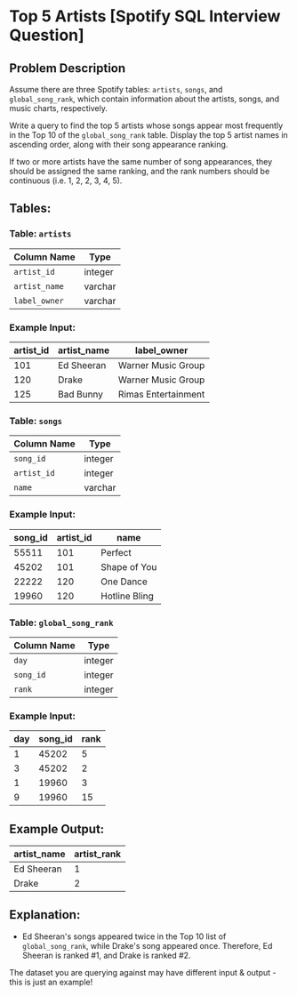 # Top 5 Artists [Spotify SQL Interview Question]

## Problem Description
Assume there are three Spotify tables: `artists`, `songs`, and `global_song_rank`, which contain information about the artists, songs, and music charts, respectively.

Write a query to find the top 5 artists whose songs appear most frequently in the Top 10 of the `global_song_rank` table. Display the top 5 artist names in ascending order, along with their song appearance ranking.

If two or more artists have the same number of song appearances, they should be assigned the same ranking, and the rank numbers should be continuous (i.e. 1, 2, 2, 3, 4, 5).

## Tables:

### Table: `artists`
| Column Name  | Type    |
|--------------|---------|
| `artist_id`  | integer |
| `artist_name`| varchar |
| `label_owner`| varchar |

### Example Input:

| artist_id | artist_name | label_owner           |
|-----------|-------------|-----------------------|
| 101       | Ed Sheeran  | Warner Music Group    |
| 120       | Drake       | Warner Music Group    |
| 125       | Bad Bunny   | Rimas Entertainment   |

### Table: `songs`
| Column Name | Type    |
|-------------|---------|
| `song_id`   | integer |
| `artist_id` | integer |
| `name`      | varchar |

### Example Input:

| song_id | artist_id | name         |
|---------|-----------|--------------|
| 55511   | 101       | Perfect      |
| 45202   | 101       | Shape of You |
| 22222   | 120       | One Dance    |
| 19960   | 120       | Hotline Bling|

### Table: `global_song_rank`
| Column Name  | Type    |
|--------------|---------|
| `day`        | integer |
| `song_id`    | integer |
| `rank`       | integer |

### Example Input:

| day  | song_id | rank |
|------|---------|------|
| 1    | 45202   | 5    |
| 3    | 45202   | 2    |
| 1    | 19960   | 3    |
| 9    | 19960   | 15   |

## Example Output:

| artist_name | artist_rank |
|-------------|-------------|
| Ed Sheeran  | 1           |
| Drake       | 2           |

## Explanation:
- Ed Sheeran's songs appeared twice in the Top 10 list of `global_song_rank`, while Drake's song appeared once. Therefore, Ed Sheeran is ranked #1, and Drake is ranked #2.

The dataset you are querying against may have different input & output - this is just an example!

